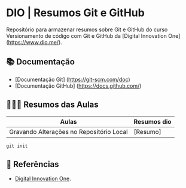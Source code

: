 
# DIO | Resumos Git e GitHub

Repositório para armazenar resumos sobre Git e GitHub do curso Versionamento de código com Git e GitHub da [Digital Innovation One] (https://www.dio.me/).

## 📚 Documentação
- [Documentação Git] (https://git-scm.com/doc)
- [Documentação GitHub] (https://docs.github.com/)

## 👩🏻‍💻 Resumos das Aulas

| Aulas | Resumos dio |
|-------|---------|
| Gravando Alterações no Repositório Local | [Resumo] |

```
git init
```

## 🔎 Referências
- [Digital Innovation One](https://www.dio.me/).
